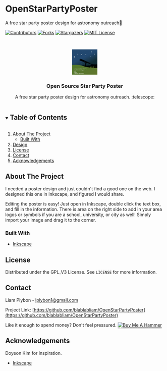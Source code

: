 # OpenStarPartyPoster
 A free star party poster design for astronomy outreach🔭


<!-- PROJECT SHIELDS -->
<!--
*** I'm using markdown "reference style" links for readability.
*** Reference links are enclosed in brackets [ ] instead of parentheses ( ).
*** See the bottom of this document for the declaration of the reference variables
*** for contributors-url, forks-url, etc. This is an optional, concise syntax you may use.
*** https://www.markdownguide.org/basic-syntax/#reference-style-links
-->
[![Contributors][contributors-shield]][contributors-url]
[![Forks][forks-shield]][forks-url]
[![Stargazers][stars-shield]][stars-url]
[![MIT License][license-shield]][license-url]



<!-- PROJECT LOGO -->
<br />
<p align="center">
  <a href="https://github.com/blablabliam/OpenStarPartyPoster">
    <img src="example.png" alt="Poster" width="80" height="80">
  </a>

  <h3 align="center">Open Source Star Party Poster</h3>

  <p align="center">
    A free star party poster design for astronomy outreach. :telescope: 
  </p>
</p>



<!-- TABLE OF CONTENTS -->
<details open="open">
  <summary><h2 style="display: inline-block">Table of Contents</h2></summary>
  <ol>
    <li>
      <a href="#about-the-project">About The Project</a>
      <ul>
        <li><a href="#built-with">Built With</a></li>
      </ul>
    </li>
    <li><a href="#design">Design</a></li>
    <li><a href="#license">License</a></li>
    <li><a href="#contact">Contact</a></li>
    <li><a href="#acknowledgements">Acknowledgements</a></li>
  </ol>
</details>



<!-- ABOUT THE PROJECT -->
## About The Project

I needed a poster design and just couldn't find a good one on the web. I designed this one in Inkscape, and figured I would share.  

Editing the poster is easy! Just open in Inkscape, double click the text box, and fill in the information. There is area on the right side to add in your area logos or symbols if you are a school, university, or city as well! Simply import your image and drag it to the corner. 


### Built With

* [Inkscape](www.inkscape.org)

<!-- LICENSE -->
## License

Distributed under the GPL_V3 License. See `LICENSE` for more information.



<!-- CONTACT -->
## Contact

Liam Plybon - lplybon1@gmail.com

Project Link: [https://github.com/blablabliam/OpenStarPartyPoster](https://github.com/blablabliam/OpenStarPartyPoster)

Like it enough to spend money? Don't feel pressured. 
<a href="https://www.buymeacoffee.com/Blablabliam" target="_blank"><img src="https://www.buymeacoffee.com/assets/img/custom_images/orange_img.png" alt="Buy Me A Hammer" style="height: 41px !important;width: 174px !important;box-shadow: 0px 3px 2px 0px rgba(190, 190, 190, 0.5) !important;-webkit-box-shadow: 0px 3px 2px 0px rgba(190, 190, 190, 0.5) !important;" ></a>

<!-- ACKNOWLEDGEMENTS -->
## Acknowledgements

Doyeon Kim for inspiration.
* [Inkscape](www.inkscape.org)




<!-- MARKDOWN LINKS & IMAGES -->
<!-- https://www.markdownguide.org/basic-syntax/#reference-style-links -->
[contributors-shield]: https://img.shields.io/github/contributors/blablabliam/OpenStarPartyPoster.svg?style=for-the-badge
[contributors-url]: https://github.com/blablabliam/OpenStarPartyPoster/graphs/contributors
[forks-shield]: https://img.shields.io/github/forks/blablabliam/OpenStarPartyPoster.svg?style=for-the-badge
[forks-url]: https://github.com/blablabliam/OpenStarPartyPoster/network/members
[stars-shield]: https://img.shields.io/github/stars/blablabliam/OpenStarPartyPoster.svg?style=for-the-badge
[stars-url]: https://github.com/blablabliam/OpenStarPartyPoster/stargazers
[issues-shield]: https://img.shields.io/github/issues/blablabliam/OpenStarPartyPoster.svg?style=for-the-badge
[issues-url]: https://github.com/blablabliam/OpenStarPartyPoster/issues
[license-shield]: https://img.shields.io/github/license/blablabliam/OpenStarPartyPoster.svg?style=for-the-badge
[license-url]: https://github.com/blablabliam/OpenStarPartyPoster/blob/master/LICENSE.txt